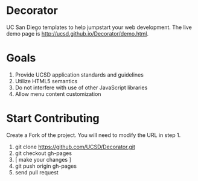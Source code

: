 Decorator
=========

UC San Diego templates to help jumpstart your web development. The live demo page is http://ucsd.github.io/Decorator/demo.html.

Goals
=========

1. Provide UCSD application standards and guidelines
2. Utilize HTML5 semantics
2. Do not interfere with use of other JavaScript libraries
3. Allow menu content customization


Start Contributing
=========

Create a Fork of the project. You will need to modify the URL in step 1.

1. git clone https://github.com/UCSD/Decorator.git
2. git checkout gh-pages
3. [ make your changes ]
4. git push origin gh-pages
5. send pull request
